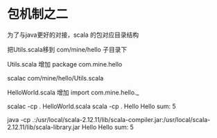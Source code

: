 包机制之二
=========
为了与java更好的对接，scala 的包对应目录结构

把Utils.scala移到 com/mine/hello 子目录下

Utils.scala 增加
package com.mine.hello

scalac com/mine/hello/Utils.scala

HelloWorld.scala 增加
import com.mine.hello._

scalac -cp . HelloWorld.scala
scala -cp . Hello
Hello sum: 5

java -cp .:/usr/local/scala-2.12.11/lib/scala-compiler.jar:/usr/local/scala-2.12.11/lib/scala-library.jar Hello
Hello sum: 5
